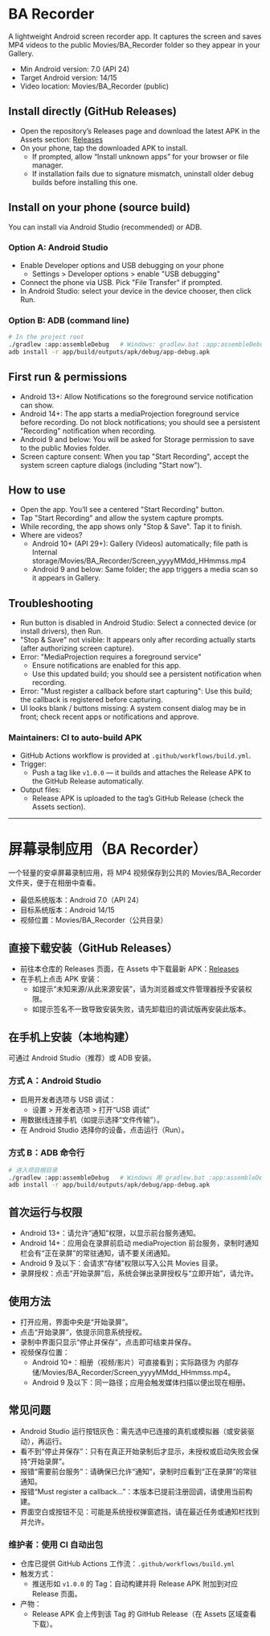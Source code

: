 # BA Recorder

A lightweight Android screen recorder app. It captures the screen and saves MP4 videos to the public Movies/BA_Recorder folder so they appear in your Gallery.

- Min Android version: 7.0 (API 24)
- Target Android version: 14/15
- Video location: Movies/BA_Recorder (public)

## Install directly (GitHub Releases)
- Open the repository’s Releases page and download the latest APK in the Assets section: [Releases](../../releases)
- On your phone, tap the downloaded APK to install.
  - If prompted, allow “Install unknown apps” for your browser or file manager.
  - If installation fails due to signature mismatch, uninstall older debug builds before installing this one.

## Install on your phone (source build)

You can install via Android Studio (recommended) or ADB.

### Option A: Android Studio
- Enable Developer options and USB debugging on your phone
  - Settings > Developer options > enable "USB debugging"
- Connect the phone via USB. Pick "File Transfer" if prompted.
- In Android Studio: select your device in the device chooser, then click Run.

### Option B: ADB (command line)
```bash
# In the project root
./gradlew :app:assembleDebug   # Windows: gradlew.bat :app:assembleDebug
adb install -r app/build/outputs/apk/debug/app-debug.apk
```

## First run & permissions
- Android 13+: Allow Notifications so the foreground service notification can show.
- Android 14+: The app starts a mediaProjection foreground service before recording. Do not block notifications; you should see a persistent "Recording" notification when recording.
- Android 9 and below: You will be asked for Storage permission to save to the public Movies folder.
- Screen capture consent: When you tap "Start Recording", accept the system screen capture dialogs (including "Start now").

## How to use
- Open the app. You’ll see a centered "Start Recording" button.
- Tap "Start Recording" and allow the system capture prompts.
- While recording, the app shows only "Stop & Save". Tap it to finish.
- Where are videos?
  - Android 10+ (API 29+): Gallery (Videos) automatically; file path is Internal storage/Movies/BA_Recorder/Screen_yyyyMMdd_HHmmss.mp4
  - Android 9 and below: Same folder; the app triggers a media scan so it appears in Gallery.

## Troubleshooting
- Run button is disabled in Android Studio: Select a connected device (or install drivers), then Run.
- "Stop & Save" not visible: It appears only after recording actually starts (after authorizing screen capture).
- Error: "MediaProjection requires a foreground service"
  - Ensure notifications are enabled for this app.
  - Use this updated build; you should see a persistent notification when recording.
- Error: "Must register a callback before start capturing": Use this build; the callback is registered before capturing.
- UI looks blank / buttons missing: A system consent dialog may be in front; check recent apps or notifications and approve.

### Maintainers: CI to auto-build APK
- GitHub Actions workflow is provided at `.github/workflows/build.yml`.
- Trigger:
  - Push a tag like `v1.0.0` — it builds and attaches the Release APK to the GitHub Release automatically.
- Output files:
  - Release APK is uploaded to the tag’s GitHub Release (check the Assets section).

---

# 屏幕录制应用（BA Recorder）

一个轻量的安卓屏幕录制应用，将 MP4 视频保存到公共的 Movies/BA_Recorder 文件夹，便于在相册中查看。

- 最低系统版本：Android 7.0（API 24）
- 目标系统版本：Android 14/15
- 视频位置：Movies/BA_Recorder（公共目录）

## 直接下载安装（GitHub Releases）
- 前往本仓库的 Releases 页面，在 Assets 中下载最新 APK：[Releases](../../releases)
- 在手机上点击 APK 安装：
  - 如提示“未知来源/从此来源安装”，请为浏览器或文件管理器授予安装权限。
  - 如提示签名不一致导致安装失败，请先卸载旧的调试版再安装此版本。

## 在手机上安装（本地构建）

可通过 Android Studio（推荐）或 ADB 安装。

### 方式 A：Android Studio
- 启用开发者选项与 USB 调试：
  - 设置 > 开发者选项 > 打开“USB 调试”
- 用数据线连接手机（如提示选择“文件传输”）。
- 在 Android Studio 选择你的设备，点击运行（Run）。

### 方式 B：ADB 命令行
```bash
# 进入项目根目录
./gradlew :app:assembleDebug   # Windows 用 gradlew.bat :app:assembleDebug
adb install -r app/build/outputs/apk/debug/app-debug.apk
```

## 首次运行与权限
- Android 13+：请允许“通知”权限，以显示前台服务通知。
- Android 14+：应用会在录屏前启动 mediaProjection 前台服务，录制时通知栏会有“正在录屏”的常驻通知，请不要关闭通知。
- Android 9 及以下：会请求“存储”权限以写入公共 Movies 目录。
- 录屏授权：点击“开始录屏”后，系统会弹出录屏授权与“立即开始”，请允许。

## 使用方法
- 打开应用，界面中央是“开始录屏”。
- 点击“开始录屏”，依提示同意系统授权。
- 录制中界面只显示“停止并保存”，点击即可结束并保存。
- 视频保存位置：
  - Android 10+：相册（视频/影片）可直接看到；实际路径为 内部存储/Movies/BA_Recorder/Screen_yyyyMMdd_HHmmss.mp4。
  - Android 9 及以下：同一路径；应用会触发媒体扫描以便出现在相册。

## 常见问题
- Android Studio 运行按钮灰色：需先选中已连接的真机或模拟器（或安装驱动），再运行。
- 看不到“停止并保存”：只有在真正开始录制后才显示，未授权或启动失败会保持“开始录屏”。
- 报错“需要前台服务”：请确保已允许“通知”，录制时应看到“正在录屏”的常驻通知。
- 报错“Must register a callback…”：本版本已提前注册回调，请使用当前构建。
- 界面空白或按钮不见：可能是系统授权弹窗遮挡，请在最近任务或通知栏找到并允许。

### 维护者：使用 CI 自动出包
- 仓库已提供 GitHub Actions 工作流：`.github/workflows/build.yml`
- 触发方式：
  - 推送形如 `v1.0.0` 的 Tag：自动构建并将 Release APK 附加到对应 Release 页面。
- 产物：
  - Release APK 会上传到该 Tag 的 GitHub Release（在 Assets 区域查看下载）。
